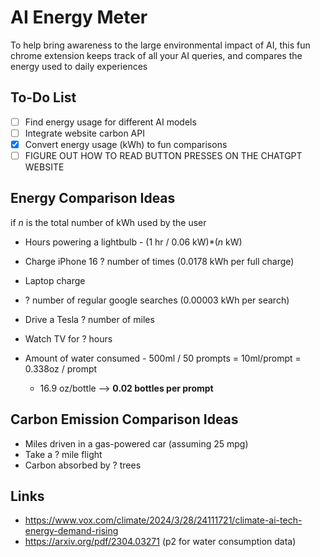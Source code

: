 # AI Energy Meter
To help bring awareness to the large environmental impact of AI, this fun chrome extension keeps track of all your AI queries, and compares the energy used to daily experiences

## To-Do List
- [ ] Find energy usage for different AI models
- [ ] Integrate website carbon API
- [x] Convert energy usage (kWh) to fun comparisons
- [ ] FIGURE OUT HOW TO READ BUTTON PRESSES ON THE CHATGPT WEBSITE

## Energy Comparison Ideas
if $n$ is the total number of kWh used by the user
- Hours powering a lightbulb - (1 hr / 0.06 kW)*($n$ kW)
- Charge iPhone 16 ? number of times (0.0178 kWh per full charge)
- Laptop charge
- ? number of regular google searches (0.00003 kWh per search)
- Drive a Tesla ? number of miles
- Watch TV for ? hours 

- Amount of water consumed - 500ml / 50 prompts = 10ml/prompt = 0.338oz / prompt
    - 16.9 oz/bottle --> **0.02 bottles per prompt**

## Carbon Emission Comparison Ideas
- Miles driven in a gas-powered car (assuming 25 mpg)
- Take a ? mile flight
- Carbon absorbed by ? trees

## Links
- https://www.vox.com/climate/2024/3/28/24111721/climate-ai-tech-energy-demand-rising 
- https://arxiv.org/pdf/2304.03271 (p2 for water consumption data)


